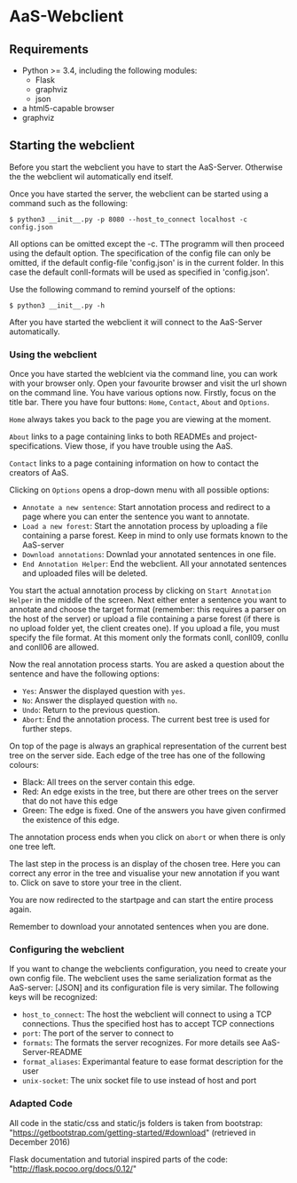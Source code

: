 # AaS-Webclient

## Requirements
  * Python >= 3.4, including the following modules:
    * Flask
    * graphviz
    * json
  * a html5-capable browser
  * graphviz

## Starting the webclient

Before you start the webclient you have to start the AaS-Server. Otherwise the 
the webclient wil automatically end itself.

Once you have started the server, the webclient can be started using a command 
such as the following:

    $ python3 __init__.py -p 8080 --host_to_connect localhost -c config.json

All options can be omitted except the -c. TThe programm will then proceed using the
default option. The specification of the config file can only be omitted, if the 
default config-file 'config.json' is in the current folder.
In this case the default conll-formats will be used as specified in 'config.json'.

Use the following command to remind yourself of the options:

    $ python3 __init__.py -h

After you have started the webclient it will connect to the AaS-Server automatically.

### Using the webclient

Once you have started the weblcient via the command line, you can work with your
browser only.
Open your favourite browser and visit the url shown on the command line.
You have various options now. Firstly, focus on the title bar. There you have four buttons: 
`Home`, `Contact`, `About` and `Options`. 

`Home` always takes you back to the page you are viewing at the moment. 

`About` links to a page containing links to both READMEs and project-specifications.
View those, if you have trouble using the AaS.

`Contact` links to a page containing information on how to contact the creators of AaS.

Clicking on `Options` opens a drop-down menu with all possible options:
  * `Annotate a new sentence`: Start annotation process and redirect to a page where you can enter the sentence you want to annotate.
  * `Load a new forest`: Start the annotation process by uploading a file containing a parse forest. Keep in mind to only use formats known to the AaS-server
  * `Download annotations`: Downlad your annotated sentences in one file.
  * `End Annotation Helper`: End the webclient. All your annotated sentences and uploaded files will be deleted.

You start the actual annotation process by clicking on `Start Annotation Helper` in the middle of the screen.
Next either enter a sentence you want to annotate and choose the target format (remember: this requires a parser on the host of the  server) or upload a file containing a parse forest (if there is no upload folder yet, the client creates one).
If you upload a file, you must specify the file format. At this moment only the formats conll, conll09, conllu and conll06 are allowed.

Now the real annotation process starts. You are asked a question about the sentence and have the following options:
  * `Yes`: Answer the displayed question with `yes`.
  * `No`: Answer the displayed question with `no`.
  * `Undo`: Return to the previous question.
  * `Abort`: End the annotation process. The current best tree is used for further steps.

On top of the page is always an graphical representation of the current best tree on the server side. 
Each edge of the tree has one of the following colours:
  * Black: All trees on the server contain this edge.
  * Red: An edge exists in the tree, but there are other trees on the server that do not have this edge
  * Green: The edge is fixed. One of the answers you have given confirmed the existence of this edge.

The annotation process ends when you click on `abort` or when there is only one tree left.

The last step in the process is an display of the chosen tree. 
Here you can correct any error in the tree and visualise your new annotation if you want to.
Click on save to store your tree in the client.

You are now redirected to the startpage and can start the entire process again.

Remember to download your annotated sentences when you are done.

### Configuring the webclient

If you want to change the webclients configuration, you need to create your own config file.
The webclient uses the same serialization format as the AaS-server: [JSON] and its configuration file is very similar.
The following keys will be recognized:
  * `host_to_connect`: The host the webclient will connect to using a TCP connections. 
      Thus the specified host has to accept TCP connections
  * `port`: The port of the server to connect to
  * `formats`: The formats the server recognizes. For more details see AaS-Server-README
  * `format_aliases`: Experimantal feature to ease format description for the user
  * `unix-socket`: The unix socket file to use instead of host and port

### Adapted Code
All code in the static/css and static/js folders is taken from bootstrap:
"https://getbootstrap.com/getting-started/#download" (retrieved in December 2016)

Flask documentation and tutorial inspired parts of the code:
"http://flask.pocoo.org/docs/0.12/"
